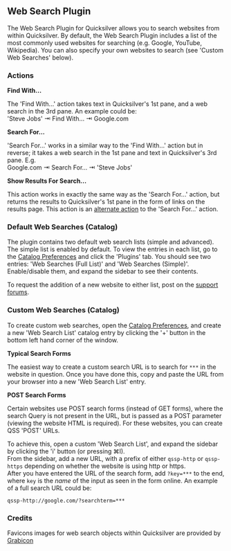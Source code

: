 ## Web Search Plugin

The Web Search Plugin for Quicksilver allows you to search websites from within Quicksilver. By default, the Web Search Plugin includes a list of the most commonly used websites for searching (e.g. Google, YouTube, Wikipedia). You can also specify your own websites to search (see 'Custom Web Searches' below).

### Actions

**Find With...**

The 'Find With...' action takes text in Quicksilver's 1st pane, and a web search in the 3rd pane. An example could be:    
'Steve Jobs' ⇥ Find With... ⇥ Google.com

**Search For...**

'Search For...' works in a similar way to the 'Find With...' action but in reverse; it takes a web search in the 1st pane and text in Quicksilver's 3rd pane. E.g.    
Google.com ⇥ Search For... ⇥ 'Steve Jobs'

**Show Results For Search...**

This action works in exactly the same way as the 'Search For...' action, but returns the results to Quicksilver's 1st pane in the form of links on the results page. This action is an [alternate action](http://qsapp.com/wiki/Alternate_Actions) to the 'Search For...' action.

### Default Web Searches (Catalog)

The plugin contains two default web search lists (simple and advanced). The simple list is enabled by default. To view the entries in each list, go to the [Catalog Preferences](qs://preferences#QSCatalogPrefPane) and click the 'Plugins' tab. You should see two entries: 'Web Searches (Full List)' and 'Web Searches (Simple)'. Enable/disable them, and expand the sidebar to see their contents.

To request the addition of a new website to either list, post on the [support forums](http://groups.google.com/group/blacktree-quicksilver/topics?gvc=2).

### Custom Web Searches (Catalog)

To create custom web searches, open the [Catalog Preferences](qs://preferences#QSCatalogPrefPane), and create a new 'Web Search List' catalog entry by clicking the '+' button in the bottom left hand corner of the window.

**Typical Search Forms**

The easiest way to create a custom search URL is to search for `***` in the website in question. Once you have done this, copy and paste the URL from your browser into a new 'Web Search List' entry.

**POST Search Forms**

Certain websites use POST search forms (instead of GET forms), where the search Query is not present in the URL, but is passed as a POST parameter (viewing the website HTML is required). For these websites, you can create QSS 'POST' URLs.    

To achieve this, open a custom 'Web Search List', and expand the sidebar by clicking the 'i' button (or pressing ⌘I).    
From the sidebar, add a new URL, with a prefix of either `qssp-http` or `qssp-https` depending on whether the website is using http or https.    
After you have entered the URL of the search form, add `?key=***` to the end, where `key` is the *name* of the input as seen in the form online. An example of a full search URL could be:
```
qssp-http://google.com/?searchterm=***
```

### Credits

Favicons images for web search objects within Quicksilver are provided by [Grabicon](https://grabicon.com)
